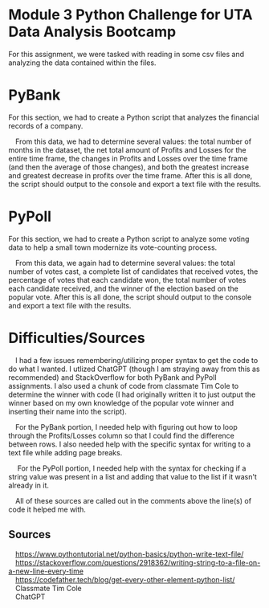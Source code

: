 # Module 3 Python Challenge for UTA Data Analysis Bootcamp

For this assignment, we were tasked with reading in some csv files and analyzing the data contained within the files.<br>

<h1>PyBank</h1>

For this section, we had to create a Python script that analyzes the financial records of a company. <br>

&emsp;From this data, we had to determine several values: the total number of months in the dataset, the net total amount of Profits and Losses for the entire time frame, the changes in Profits and Losses over the time frame (and then the average of those changes), and both the greatest increase and greatest decrease in profits over the time frame. After this is all done, the script should output to the console and export a text file with the results.

<h1>PyPoll</h1>

For this section, we had to create a Python script to analyze some voting data to help a small town modernize its vote-counting process.

&emsp;From this data, we again had to determine several values: the total number of votes cast, a complete list of candidates that received votes, the percentage of votes that each candidate won, the total number of votes each candidate received, and the winner of the election based on the popular vote. After this is all done, the script should output to the console and export a text file with the results.

<h1>Difficulties/Sources</h1>

&emsp;I had a few issues remembering/utilizing proper syntax to get the code to do what I wanted. I utlized ChatGPT (though I am straying away from this as recommended) and StackOverflow for both PyBank and PyPoll assignments. I also used a chunk of code from classmate Tim Cole to determine the winner with code (I had originally written it to just output the winner based on my own knowledge of the popular vote winner and inserting their name into the script).

&emsp;For the PyBank portion, I needed help with figuring out how to loop through the Profits/Losses column so that I could find the difference between rows. I also needed help with the specific syntax for writing to a text file while adding page breaks.

&emsp; For the PyPoll portion, I needed help with the syntax for checking if a string value was present in a list and adding that value to the list if it wasn't already in it.

&emsp;All of these sources are called out in the comments above the line(s) of code it helped me with.

<h2>Sources</h2>

&emsp;https://www.pythontutorial.net/python-basics/python-write-text-file/<br>
&emsp;https://stackoverflow.com/questions/2918362/writing-string-to-a-file-on-a-new-line-every-time<br>
&emsp;https://codefather.tech/blog/get-every-other-element-python-list/<br>
&emsp;Classmate Tim Cole<br>
&emsp;ChatGPT
